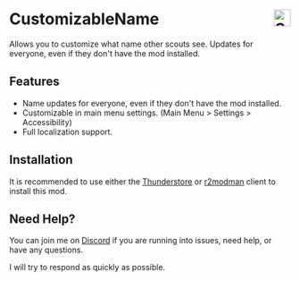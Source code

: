 # CustomizableName [<img src="https://ko-fi.com/img/githubbutton_sm.svg" alt="Support me on Ko-Fi" align="right" height="30" />][ko-fi]

Allows you to customize what name other scouts see. Updates for everyone, even if they don't have the mod installed.

## Features
- Name updates for everyone, even if they don't have the mod installed.
- Customizable in main menu settings. (Main Menu > Settings > Accessibility)
- Full localization support.

## Installation

It is recommended to use either the [Thunderstore](https://thunderstore.io/) or [r2modman](https://github.com/ebkr/r2modmanPlus/releases/latest) client to install this mod.

## Need Help?

You can join me on [Discord][discord] if you are running into issues, need help, or have any questions.

I will try to respond as quickly as possible.

[ko-fi]: https://ko-fi.com/adeithe
[discord]: https://discord.gg/aRXwDFaMaD

